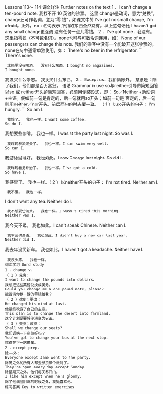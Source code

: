  Lessons 113～ 114 
课文详注 Further notes on the text 
1 ．I can't change a ten-pound note. 我找不开 10 英镑的钞票。 
这里 change是动词，意为“兑换”。change还可作名词，意为“零 
钱”，如课文中的 I've got no small change, I'm afraid。此外，no +名词表示 
所指的东西全然没有。以上这句话比 I haven't got any small change更强调 
没有任何一点儿零钱。 
2 ．I've got none．我没有。 
这里指零钱（不可数名词）。none也可与可数名词连用，如： 
None of our passengers can change this note. 
我们的乘客中没有一个能破开这张钞票的。 
none在句中通常单独使用，如： 
There's no beer in the refrigerator. ``` 
There's none. 
``` 
 冰箱里没有啤酒。  没有什么东西。I bought no magazines. 
I bought none. 
``` 
 我没买什么杂志。  我没买什么东西。   3 ．Except us．我们俩除外。 
意思是：除了我们，他们都是百万富翁。 
语法 Grammar in use 
so与neither引导的简短回答 
以so 或 neither开头的简短回答，必须用倒装形式，即： So／Neither 
+助动词+主语。假如前一句是肯定的，后一句就用so开头；如前一句是 
否定的，后一句则用neither／nor开头。前后两句的时态要一致。 
（ 1 ）以so开头的句子： 
I'm hungry. ``` 
So am I. 
``` 
 我饿了。  我也一样。I want some coffee. 
So do I. 
``` 
 我想要些咖啡。  我也一样。I was at the party last night. 
So was I. 
``` 
 我昨晚参加聚会了。  我也一样。I can swim very well. 
So can I. 
``` 
 我游泳游得好。  我也如此。I saw George last night. 
So did I. 
``` 
 我昨晚看见乔治了。  我也一样。I've got a cold. 
So have I. 
``` 
 我感冒了。  我也一样。（ 2 ）以neither开头的句子： 
I'm not tired. 
Neither am I. 
``` 
 我不累。  我也一样。   
``` 
I don't want any tea. 
Neither do I. 
``` 
 我不想要任何茶。  我也一样。I wasn't tired this morning. 
Neither was I. 
``` 
 我今天不累。  我也如此。I can't speak Chinese. 
Neither can I. 
``` 
 我不会讲汉语。  我也如此。I didn't buy a new car last year. 
Neither did I. 
``` 
 我去年没买新车。  我也如此。I haven't got a headache. 
Neither have I. 
``` 
 我没头疼。  我也一样。   
词汇学习 Word study 
1 ．change v. 
（ 1 ）兑换： 
I want to change the pounds into dollars. 
我想把这些英镑兑换成美元。 
Could you change me a one-pound note, please? 
能否请你换一镑的零钱给我？ 
（ 2 ）改变；更改： 
He changed his mind at last. 
他最终改变了自己的主意。 
This plan is to change the desert into farmland. 
这个计划是要将沙漠变为农田。 
（ 3 ）交换；改换： 
Shall we change our seats? 
我们调换一下座位好吗？ 
You've got to change your bus at the next stop. 
你得在下一站换车。 
2 ．except prep. 
除⋯⋯外： 
Everyone except Jane went to the party. 
除简之外的所有人都去参加那个派对了。 
They're open every day except Sunday. 
除星期天之外，他们每天都开门。 
I like him except when he's gloomy. 
除了他满脸阴沉的时候之外，我挺喜欢他。 
练习答案 Key to written exercises 